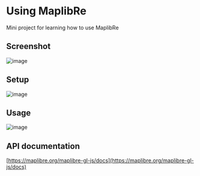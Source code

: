 # Using MaplibRe

Mini project for learning how to use MaplibRe

## Screenshot

![image](https://github.com/user-attachments/assets/3882f3a9-ca55-4455-8ef8-134a76e2445f)

## Setup

![image](https://github.com/user-attachments/assets/a54b86a5-d593-4a32-a886-d8d55ce0a0cc)

## Usage

![image](https://github.com/user-attachments/assets/0b2dad8f-b3e2-41f7-bc84-48c978d0b575)

## API documentation

[https://maplibre.org/maplibre-gl-js/docs](https://maplibre.org/maplibre-gl-js/docs)
